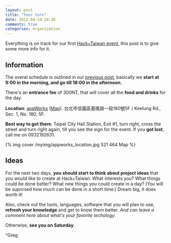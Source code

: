 ```yaml
---
layout: post
title: "Your turn"
date: 2012-04-19 10:30
comments: true
categories: organization
---
```

Everything is on track for our first [Hack+Taiwan event](https://www.facebook.com/events/382147041825676/), this post is to give some more info for it.

## Information

The overal schedule is outlined in our [previous post](http://localhost:4000/blog/2012/04/13/planning-the-day/), basically we **start at 9:00 in the morning, and go till 18:00 in the afternoon**.

There's an **entrance fee** of 300NT, that will cover all the **food and drinks** for the day.

**Location**: [appWorks](http://appworks.tw/) ([Map](http://maps.google.com/maps/place?cid=1815435503043542231)). 台北市信義區基隆路一段180號5F / Keelung Rd., Sec. 1, No. 180, 5F.

**Best way to get there**: Taipei City Hall Station, Exit #1, turn right, cross the street and turn right again, till you see the sign for the event. If you **got lost**, call me on 0932192631.

{% img cover /myimg/appworks_location.jpg 521 464 Map %}

## Ideas

For the next two days, **you should start to think about project ideas** that you would like to create at Hack+Taiwan. What interests you? What things could be done better? What new things you could create in a day? (You will be suprirsed how much can be done in a short time:) Dream big, it does worth it!

Also, check out the tools, languages, software that you will plan to use, **refresh your knowledge** and get to know them better. *And can leave a comment here about what's your favorite techology*.

Otherwise, **see you on Saturday**.

^Greg

